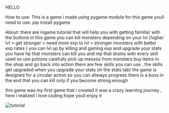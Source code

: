 HELLO
<!-- how to use -->
How to use:
This is a game i made using pygame module
for this game youll need to use: pip install pygame
<!-- about -->
About:
there are ingame tutorial that will help you with getting familiar with the buttons
in this game you can kill monsters depending on your lvl (higher lvl > get stronger > need more exp to lvl > stronger monsters with better exp rates )
you can lvl up by killing and gaining exp and upgrade your stats
you have hp that monsters can kill you and mp that drains with every skill used so use potions carefully
pick up messos from monsters buy items in the shop and go back into action
there are few skills you can use , the skills get upgraded when you upgrade your stats (in the stats tab)
the game is designed for a circular action so you can allways progress
there is a boss in the end that you can kill only if you become strong enough 
<!-- personal -->
this game was my first game that i created it was a crazy learning journey , here i realized i love coding
hope youll enjoy it

![tutorial](https://user-images.githubusercontent.com/100130589/186418410-153bf106-2367-4531-9b5b-38a26426babf.png)


